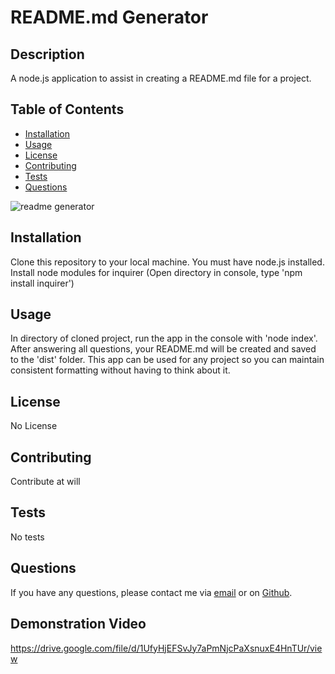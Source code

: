 # README.md Generator

## Description

A node.js application to assist in creating a README.md file for a project.

## Table of Contents

* [Installation](#installation)
* [Usage](#usage)
* [License](#license)
* [Contributing](#contributing)
* [Tests](#tests)
* [Questions](#questions)

![readme generator](https://user-images.githubusercontent.com/62676730/100021321-2be98280-2d96-11eb-9aff-69cb5739f73f.PNG)

## Installation

Clone this repository to your local machine. You must have node.js installed. Install node modules for inquirer (Open directory in console, type 'npm install inquirer')

## Usage

In directory of cloned project, run the app in the console with 'node index'. After answering all questions, your README.md will be created and saved to the 'dist' folder. This app can be used for any project so you can maintain consistent formatting without having to think about it.

## License

No License

## Contributing

Contribute at will

## Tests

No tests

## Questions

If you have any questions, please contact me via [email](vinnycar0923@gmail.com) or on [Github](http://github.com/vcaruso0923).

## Demonstration Video

https://drive.google.com/file/d/1UfyHjEFSvJy7aPmNjcPaXsnuxE4HnTUr/view
